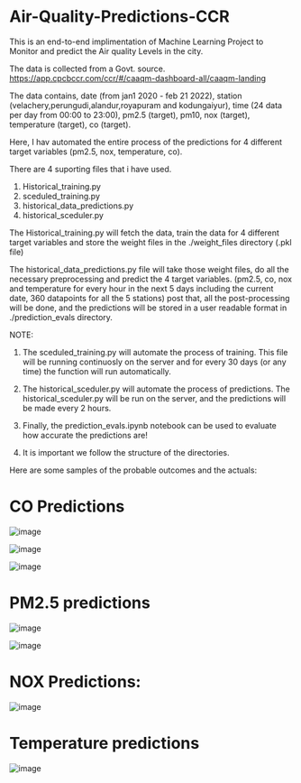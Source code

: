 # Air-Quality-Predictions-CCR

This is an end-to-end implimentation of Machine Learning Project to Monitor and predict the Air quality Levels in the city. 

The data is collected from a Govt. source. https://app.cpcbccr.com/ccr/#/caaqm-dashboard-all/caaqm-landing 

The data contains,
date (from jan1 2020 - feb 21 2022), station (velachery,perungudi,alandur,royapuram and kodungaiyur), time (24 data per day from 00:00 to 23:00), pm2.5 (target), pm10, nox (target), temperature (target), co (target).

Here, I hav automated the entire process of the predictions for 4 different target variables (pm2.5, nox, temperature, co). 

There are 4 suporting files that i have used. 
1. Historical_training.py
2. sceduled_training.py
3. historical_data_predictions.py
4. historical_sceduler.py

The Historical_training.py will fetch the data, train the data for 4 different target variables 
and store the weight files in the ./weight_files directory (.pkl file)

The historical_data_predictions.py file will take those weight files, do all the necessary preprocessing and predict the 4 target variables. 
(pm2.5, co, nox and temperature for every hour in the next 5 days including the current date, 360 datapoints for all the 5 stations) post that, all the post-processing will be done, and the predictions will be stored in a user readable format in ./prediction_evals directory. 

NOTE:
1. The sceduled_training.py will automate the process of training. 
This file will be running continuosly on the server and for every 30 days (or any time) the function will run automatically. 

2. The historical_sceduler.py will automate the process of predictions. 
The historical_sceduler.py will be run on the server, and the predictions will be made every 2 hours. 

3. Finally, the prediction_evals.ipynb notebook can be used to evaluate how accurate the predictions are! 

4. It is important we follow the structure of the directories. 


Here are some samples of the probable outcomes and the actuals:

# CO Predictions

![image](https://user-images.githubusercontent.com/20862520/157029950-4272244b-b079-428a-838e-0409709e24dc.png)

![image](https://user-images.githubusercontent.com/20862520/157029923-f9b7549f-b03f-450e-ac8c-3b9c7905b7a2.png)

![image](https://user-images.githubusercontent.com/20862520/157029631-963e27fa-3de0-4974-b020-dc937285814a.png)

# PM2.5 predictions
![image](https://user-images.githubusercontent.com/20862520/157030757-b7be1af6-1255-4256-b5b3-1cbf32eb779c.png)

![image](https://user-images.githubusercontent.com/20862520/157030699-1e0f7922-371a-4950-a0e9-864c2c16aff3.png)

# NOX Predictions:
![image](https://user-images.githubusercontent.com/20862520/157431536-69c93670-7c8d-4696-a81b-ba9c9ff77f1a.png)

# Temperature predictions
![image](https://user-images.githubusercontent.com/20862520/157030927-01fe7c34-3b67-44d5-bcae-50b7b5f9c213.png)


